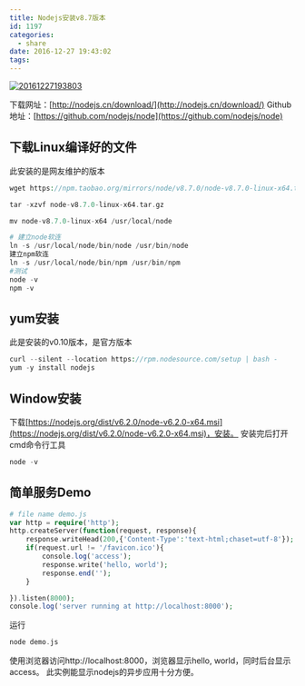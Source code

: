 ```yaml
---
title: Nodejs安装v8.7版本
id: 1197
categories:
  - share
date: 2016-12-27 19:43:02
tags:
---
```


[![20161227193803](/images/2016/12/20161227193803.png)](/images/2016/12/20161227193803.png)

下载网址：[http://nodejs.cn/download/](http://nodejs.cn/download/)
Github地址：[https://github.com/nodejs/node](https://github.com/nodejs/node)

## 下载Linux编译好的文件

此安装的是网友维护的版本

```php
wget https://npm.taobao.org/mirrors/node/v8.7.0/node-v8.7.0-linux-x64.tar.gz

tar -xzvf node-v8.7.0-linux-x64.tar.gz

mv node-v8.7.0-linux-x64 /usr/local/node

# 建立node软连
ln -s /usr/local/node/bin/node /usr/bin/node
建立npm软连
ln -s /usr/local/node/bin/npm /usr/bin/npm
#测试
node -v
npm -v
```

## yum安装
此是安装的v0.10版本，是官方版本

```php
curl --silent --location https://rpm.nodesource.com/setup | bash -
yum -y install nodejs
```

## Window安装

下载[https://nodejs.org/dist/v6.2.0/node-v6.2.0-x64.msi](https://nodejs.org/dist/v6.2.0/node-v6.2.0-x64.msi)，安装。
安装完后打开cmd命令行工具
```php
node -v
```

## 简单服务Demo

```php
# file name demo.js
var http = require('http');
http.createServer(function(request, response){
    response.writeHead(200,{'Content-Type':'text-html;chaset=utf-8'});
    if(request.url != '/favicon.ico'){
        console.log('access');
        response.write('hello, world');
        response.end('');
    }

}).listen(8000);
console.log('server running at http://localhost:8000');
```
运行
```php
node demo.js
```

使用浏览器访问http://localhost:8000，浏览器显示hello, world，同时后台显示access。
此实例能显示nodejs的异步应用十分方便。